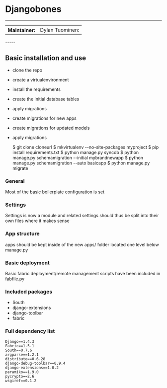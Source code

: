 # Djangobones
-----

<table>
<tr>
<th>Maintainer:</th>
<td>Dylan Tuominen:</td>
</tr>
</table>
-----

## Basic installation and use

* clone the repo
* create a virtualenvironment
* install the requirements
* create the initial database tables
* apply migrations
* create migrations for new apps
* create migrations for updated models
* apply migrations

    $ git clone cloneurl
    $ mkvirtualenv --no-site-packages myproject 
    $ pip install requirements.txt
    $ python manage.py syncdb
    $ python manage.py schemamigration --initial mybrandnewapp
    $ python manage.py schemamigration --auto basicapp
    $ python manage.py migrate


### General

Most of the basic boilerplate configuration is set

### Settings

Settings is now a module and related settings should thus be split
into their own files where it makes sense

### App structure

apps should be kept inside of the new apps/ folder located one level below manage.py

### Basic deployment

Basic fabric deployment/remote management scripts have been 
included in fabfile.py

### Included packages

* South
* django-extensions
* django-toolbar
* fabric

### Full dependency list

    Django==1.4.3
    Fabric==1.5.1
    South==0.7.6
    argparse==1.2.1
    distribute==0.6.28
    django-debug-toolbar==0.9.4
    django-extensions==1.0.2
    paramiko==1.9.0
    pycrypto==2.6
    wsgiref==0.1.2
